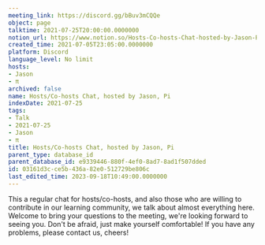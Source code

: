```yaml
---
meeting_link: https://discord.gg/bBuv3mCQQe
object: page
talktime: 2021-07-25T20:00:00.0000000
notion_url: https://www.notion.so/Hosts-Co-hosts-Chat-hosted-by-Jason-Pi-03161d3cce5b436a82e0512729be806c
created_time: 2021-07-05T23:05:00.0000000
platform: Discord
language_level: No limit
hosts:
- Jason
- π
archived: false
name: Hosts/Co-hosts Chat, hosted by Jason, Pi
indexDate: 2021-07-25
tags:
- Talk
- 2021-07-25
- Jason
- π
title: Hosts/Co-hosts Chat, hosted by Jason, Pi
parent_type: database_id
parent_database_id: e9339446-880f-4ef0-8ad7-8ad1f507dded
id: 03161d3c-ce5b-436a-82e0-512729be806c
last_edited_time: 2023-09-18T10:49:00.0000000
---
```







This a regular chat for hosts/co-hosts, and also those who are willing to contribute in our learning community, we talk about almost everything here. Welcome to bring your questions to the meeting, we're looking forward to seeing you. Don't be afraid, just make yourself comfortable!
If you have any problems, please contact us, cheers!




